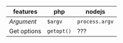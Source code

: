 features | php | nodejs
--- | --- | ---
*Argument* | `$argv` | `process.argv`
Get options | `getopt()` | ???
